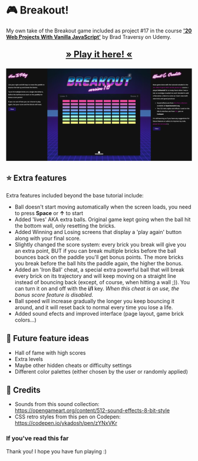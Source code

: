 # 🎮 Breakout!

My own take of the Breakout game included as project #17 in the course [**'20 Web Projects With Vanilla JavaScript'**](https://www.udemy.com/course/web-projects-with-vanilla-javascript/) by Brad Traversy on Udemy.

<p style="text-align: center; font-size:1.5rem"><b><a href="https://marta-vilaseca.github.io/breakout/">&raquo; Play it here! &laquo;</a></b></p>

[![screenshot](./img/screenshot.jpg "Play here!")](https://marta-vilaseca.github.io/breakout/)

## ⭐ Extra features

Extra features included beyond the base tutorial include:

- Ball doesn't start moving automatically when the screen loads, you need to press **Space** or **↑** to start
- Added 'lives' AKA extra balls. Original game kept going when the ball hit the bottom wall, only resetting the bricks.
- Added Winning and Losing screens that display a 'play again' button along with your final score.
- Slightly changed the score system: every brick you break will give you an extra point, BUT if you can break multiple bricks before the ball bounces back on the paddle you'll get bonus points. The more bricks you break before the ball hits the paddle again, the higher the bonus.
- Added an 'Iron Ball' cheat, a special extra powerful ball that will break every brick on its trajectory and will keep moving on a straight line instead of bouncing back (except, of course, when hitting a wall ;)). You can turn it on and off with the **i/I** key. _When this cheat is on use, the bonus score feature is disabled._
- Ball speed will increase gradually the longer you keep bouncing it around, and it will reset back to normal every time you lose a life.
- Added sound efects and improved interface (page layout, game brick colors...)

## 📄 Future feature ideas

- Hall of fame with high scores
- Extra levels
- Maybe other hidden cheats or difficulty settings
- Different color palettes (either chosen by the user or randomly applied)

## 💌 Credits

- Sounds from this sound collection: https://opengameart.org/content/512-sound-effects-8-bit-style
- CSS retro styles from this pen on Codepen: https://codepen.io/ykadosh/pen/zYNxVKr

### If you've read this far

Thank you! I hope you have fun playing :)

